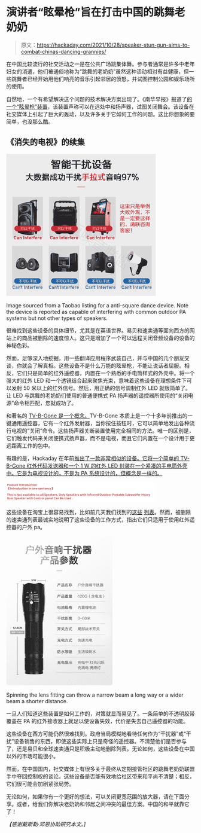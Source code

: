 # 演讲者“眩晕枪”旨在打击中国的跳舞老奶奶

> 原文：<https://hackaday.com/2021/10/28/speaker-stun-gun-aims-to-combat-chinas-dancing-grannies/>

在中国比较流行的社交活动之一是在公共广场跳集体舞。参与者通常是许多中老年妇女的消遣，他们被通俗地称为“跳舞的老奶奶”虽然这种活动相对有益健康，但一些跳舞者已经开始用他们响亮的音乐引起邻居的愤怒，并试图控制公园和娱乐场所的使用。

自然地，一个有希望解决这个问题的技术解决方案出现了。《南华早报》报道了[的一个“眩晕枪”装置](https://www.scmp.com/news/people-culture/trending-china/article/3151243/chinas-dancing-grannies-viral-stun-gun-claims)，该装置声称可以在远处中和扬声器，试图关闭舞会。该设备在社交媒体上引起了巨大的轰动，以及许多关于它如何工作的问题。这比你想象的要简单，也没那么酷。

## 《消失的电视》的续集

![](img/f9160a7a893c1f0284af7fb3a5914541.png)

Image sourced from a Taobao listing for a anti-square dance device. Note the device is reported as capable of interfering with common outdoor PA systems but not other types of speakers.

很难找到这些设备的具体细节，尤其是在英语世界。易贝和速卖通等面向西方的网站上的商品被删除的速度惊人。这只是增加了一个可以远程关闭音频设备的设备的神秘色彩。

然而，足够深入地挖掘，用一些翻译应用程序武装自己，并与中国的几个朋友交谈，你就会了解真相。这些设备不是什么万能的眩晕枪，不能让说话者屈服。相反，它们只是简单的红外遥控器，内置在一个熟悉的手电筒样式的外壳中。将一个强大的红外 LED 和一个透镜结合起来聚焦光束，意味着这些设备在理想条件下可以发射 50 米以上的红外信号。然后，用正确的信号调制红外 LED 就很简单了。让 LED 与跳舞的老奶奶们使用的普通便携式 PA 扬声器的遥控器所使用的“关闭电源”命令相匹配，您就成功了。

和著名的 [TV-B-Gone 是一个概念。](https://www.tvbgone.com/)TV-B-Gone 本质上是一个十多年前推出的一键通用遥控器，它有一个红外发射器，当你按住按钮时，它可以简单地发出各种流行电视的“关闭”命令。这些扬声器关断装置使用完全相同的方法。唯一的区别是，它们触发代码来关闭便携式扬声器，而不是电视，而且它们内置在一个设计用于更远距离工作的包中。

有趣的是，Hackaday 在年前[推出了一款非常相似的设备。它将一个简单的 TV-B-Gone 红外代码发送器和一个 1 W 的红外 LED 封装在一个紧凑的手电筒外壳中。它是为电视设计的，不是为 PA 系统设计的，但概念是一样的。](https://hackaday.com/2009/10/07/tv-b-gone-zilla-rar/)

![](img/345f64254c4e034b976a22fd714f6194.png)

这些设备在淘宝上很容易找到，比如前几天我们找到的[这些](https://item.taobao.com/item.htm?ut_sk=1.XEVZ/kg0UZwDAAiSVxMzICwN_21380790_1634275636320.Copy.ShareGlobalNavigation_1&id=656351105895&sourceType=item&suid=D666E721-C56E-4AA9-AF5D-A77EA8422262&un=bd75e29b7b09ac7603c6109e527695c7&share_crt_v=1&spm=a2159r.13376460.0.0&sp_tk=VXNqS1hIa2lNdHk=&cpp=1&shareurl=true&short_name=h.feINsZH&bxsign=scdvYF892kemaEDsQCwwXsyfEurrG3aYc-ZMMl8cukZ4a5Cnc6Vzvm1zm5dKCmfZ7fc9arL1T73mMH-3zQt24WztxDbOzUXSGmAD7wsIHzplCA&sm=a7ba28&fbclid=IwAR0CWhG4rnjZ7tkhLK_CXsInE0pGQymnKP-xfi3vq-f153MNV9FWVWFuqZU&app=chrome) [列表](https://item.taobao.com/item.htm?spm=a230r.7195193.1997079397.10.7ded5471nlf4JI&id=644625400919&abbucket=19)。然而，被删除的速卖通列表最诚实地说明了这些设备的工作方式，指出它们只适用于使用红外遥控器的户外 pa。

![](img/5d429ede433b94b8c890904578acce04.png)

Spinning the lens fitting can throw a narrow beam a long way or a wider beam a shorter distance.

一旦人们知道这些装置是如何工作的，对策就显而易见了。一条简单的不透明胶带覆盖在 PA 的红外接收器上就足以使设备失效，代价是失去自己遥控器的功能。

这些设备在西方可能仍然很难找到。政府当局模糊地看待任何作为“干扰器”或“干扰”设备销售的东西，即使这些实际上只是奇怪的遥控器。不清楚他们是否参与了，还是易贝和全球速卖通只是积极主动地删除列表。无论如何，这些设备在中国以外的市场可能很小。

然而，在中国国内，社交媒体上有很多关于最终从定期接管社区的跳舞老奶奶联盟手中夺回控制权的谈论。这些设备是否能有效地给社区带来和平尚不清楚；相反，它们很可能会加剧紧张局势。

无论如何，如果你有一个更好的想法，可以关闭更宽范围的放大器，请在下面分享。或者，给我们你解决老奶奶和邻居之间冲突的最佳方案。中国的和平就靠它了！

*【感谢戴斯勒·邓恩协助研究本文。]*
